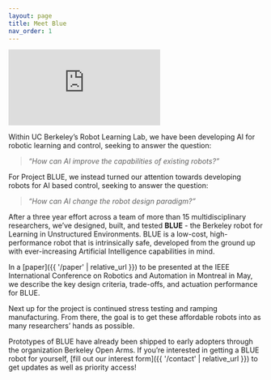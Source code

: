```yaml
---
layout: page
title: Meet Blue
nav_order: 1
---
```


<iframe src="https://www.youtube.com/embed/KZ88hPgrZzs" frameborder="0" allow="accelerometer; autoplay; encrypted-media; gyroscope; picture-in-picture" allowfullscreen></iframe>

Within UC Berkeley’s Robot Learning Lab, we have been developing AI for robotic learning and control, seeking to answer the question:

> *“How can AI improve the capabilities of existing robots?”*

For Project BLUE, we instead turned our attention towards developing robots for AI based control, seeking to answer the question:

> *“How can AI change the robot design paradigm?”*

After a three year effort across a team of more than 15 multidisciplinary researchers, we’ve designed, built, and tested **BLUE** - the Berkeley robot for Learning in Unstructured Environments. BLUE is a low-cost, high-performance robot that is intrinsically safe, developed from the ground up with ever-increasing Artificial Intelligence capabilities in mind.

In a [paper]({{ '/paper' | relative_url }}) to be presented at the IEEE International Conference on Robotics and Automation in Montreal in May, we describe the key design criteria, trade-offs, and actuation performance for BLUE.

Next up for the project is continued stress testing and ramping manufacturing.  From there, the goal is to get these affordable robots into as many researchers’ hands as possible.

Prototypes of BLUE have already been shipped to early adopters through the organization Berkeley Open Arms. If you’re interested in getting a BLUE robot for yourself, [fill out our interest form]({{ '/contact' | relative_url }}) to get updates as well as priority access!

